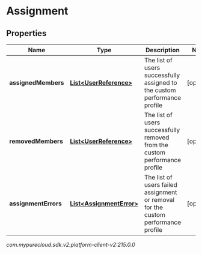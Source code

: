 # Assignment


## Properties

| Name | Type | Description | Notes |
| ------------ | ------------- | ------------- | ------------- |
| **assignedMembers** | [**List&lt;UserReference&gt;**](UserReference) | The list of users successfully assigned to the custom performance profile |  [optional] |
| **removedMembers** | [**List&lt;UserReference&gt;**](UserReference) | The list of users successfully removed from the custom performance profile |  [optional] |
| **assignmentErrors** | [**List&lt;AssignmentError&gt;**](AssignmentError) | The list of users failed assignment or removal for the custom performance profile |  [optional] |




_com.mypurecloud.sdk.v2:platform-client-v2:215.0.0_
